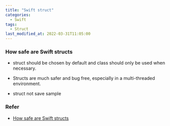 ```yaml
---
title: "Swift struct"
categories:
  - Swift
tags:
  - Struct
last_modified_at: 2022-03-31T11:05:00
---
```


### How safe are Swift structs
- struct should be chosen by default and class should only be used when necessary.
- Structs are much safer and bug free, especially in a multi-threaded environment.

- struct not save sample
<script src="https://gist.github.com/result0924/939604fb0129e4859ee8932887b062a9.js"></script>

### Refer
- [How safe are Swift structs](https://www.youtube.com/watch?v=3zSuAkIt9jY&t=619s&ab_channel=EssentialDeveloper)